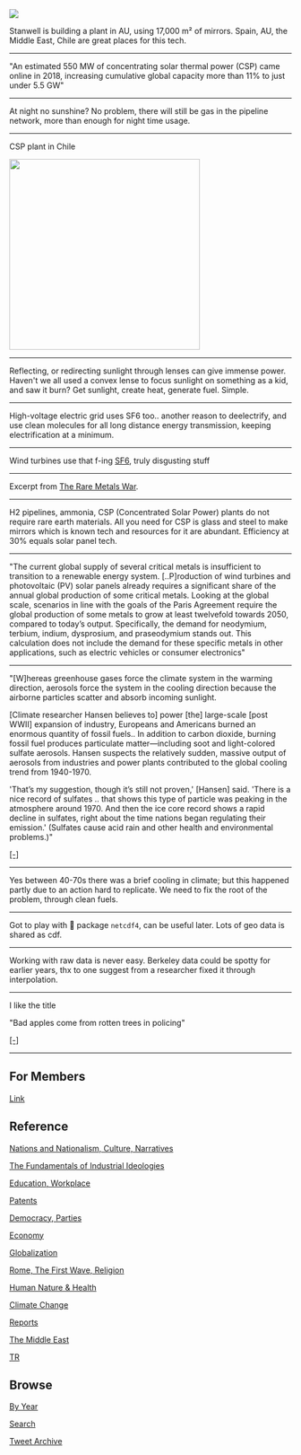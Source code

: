 <img src="https://drive.google.com/uc?export=view&id=1B2wf9R7AMH1d7Vw6e2mucLbIQ5NSjir7"/>

Stanwell is building a plant in AU, using 17,000 m² of mirrors. Spain,
AU, the Middle East, Chile are great places for this tech. 

---

"An estimated 550 MW of concentrating solar thermal power (CSP) came
online in 2018, increasing cumulative global capacity more than 11% to
just under 5.5 GW"

---

At night no sunshine? No problem, there will still be gas in the
pipeline network, more than enough for night time usage.

---

CSP plant in Chile

<img width="340" src="https://pbs.twimg.com/media/FDh3C9DWQAsX4ux?format=jpg&name=small"/>

---

Reflecting, or redirecting sunlight through lenses can give immense
power. Haven't we all used a convex lense to focus sunlight on
something as a kid, and saw it burn? Get sunlight, create heat,
generate fuel. Simple.

---

High-voltage electric grid uses SF6 too.. another reason to
deelectrify, and use clean molecules for all long distance energy
transmission, keeping electrification at a minimum.

---

Wind turbines use that f-ing [SF6](2019/09/sf6.md), truly disgusting stuff

---

Excerpt from [The Rare Metals War](2021/10/the-rare-metals-war.md#ref1).

---

H2 pipelines, ammonia, CSP (Concentrated Solar Power) plants do not
require rare earth materials.  All you need for CSP is glass and steel
to make mirrors which is known tech and resources for it are
abundant. Efficiency at 30% equals solar panel tech.

---

"The current global supply of several critical metals is insufficient
to transition to a renewable energy system. [..P]roduction of wind
turbines and photovoltaic (PV) solar panels already requires a
significant share of the annual global production of some critical
metals. Looking at the global scale, scenarios in line with the goals
of the Paris Agreement require the global production of some metals to
grow at least twelvefold towards 2050, compared to today’s
output. Specifically, the demand for neodymium, terbium, indium,
dysprosium, and praseodymium stands out. This calculation does not
include the demand for these specific metals in other applications,
such as electric vehicles or consumer electronics"

---

"[W]hereas greenhouse gases force the climate system in the warming
direction, aerosols force the system in the cooling direction because
the airborne particles scatter and absorb incoming sunlight.

[Climate researcher Hansen believes to] power [the] large-scale [post
WWII] expansion of industry, Europeans and Americans burned an
enormous quantity of fossil fuels.. In addition to carbon dioxide,
burning fossil fuel produces particulate matter—including soot and
light-colored sulfate aerosols. Hansen suspects the relatively sudden,
massive output of aerosols from industries and power plants
contributed to the global cooling trend from 1940-1970.

'That’s my suggestion, though it’s still not proven,' [Hansen]
said. 'There is a nice record of sulfates ..  that shows this type of
particle was peaking in the atmosphere around 1970. And then the ice
core record shows a rapid decline in sulfates, right about the time
nations began regulating their emission.' (Sulfates cause acid rain
and other health and environmental problems.)"

[[-]](https://earthobservatory.nasa.gov/features/GISSTemperature/giss_temperature4.php)

---

Yes between 40-70s there was a brief cooling in climate; but this
happened partly due to an action hard to replicate. We need to fix the
root of the problem, through clean fuels.

---

Got to play with 🐍 package `netcdf4`, can be useful later. Lots of
geo data is shared as cdf.

---

Working with raw data is never easy. Berkeley data could be spotty for
earlier years, thx to one suggest from a researcher fixed it through
interpolation.

---

I like the title

"Bad apples come from rotten trees in policing"

[[-]](https://www.brookings.edu/blog/how-we-rise/2020/05/30/bad-apples-come-from-rotten-trees-in-policing/)

---

## For Members

[Link](https://thirdwave-members.herokuapp.com)

## Reference

[Nations and Nationalism, Culture, Narratives](/2013/02/nations-and-nationalism.md)

[The Fundamentals of Industrial Ideologies](/2011/04/fundamentals-of-industrial-ideologies.md)

[Education, Workplace](2017/09/education-workplace.md)

[Patents](/2018/09/patents.md)

[Democracy, Parties](/2016/11/democracy.md)

[Economy](/2018/05/economy.md)

[Globalization](/2018/09/globalization.md)

[Rome, The First Wave, Religion](/2017/12/rome.md)

[Human Nature & Health](/2020/07/human-nature.md)

[Climate Change](/2018/12/climate.md)

[Reports](/2019/05/reports.md)

[The Middle East](/2019/07/middleeast.md)

[TR](../tr)

## Browse

[By Year](years.md)

[Search](search.html)

[Tweet Archive](/tweets/README.md)


